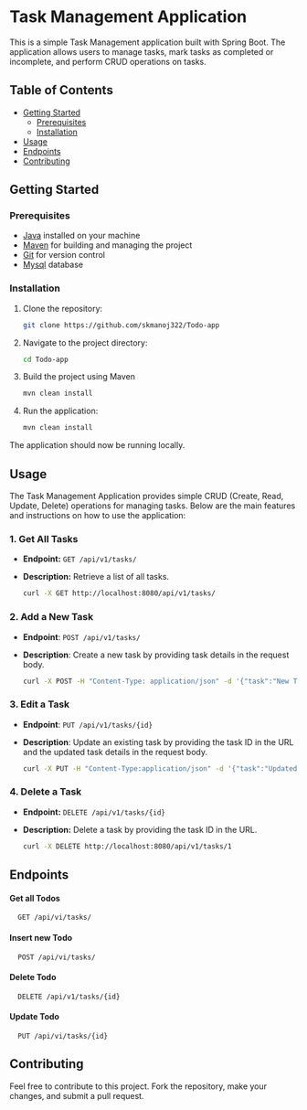 # Task Management Application
This is a simple Task Management application built with Spring Boot. The application allows users to manage tasks, mark tasks as completed or incomplete, and perform CRUD operations on tasks.

## Table of Contents

- [Getting Started](#getting-started)
    - [Prerequisites](#prerequisites)
    - [Installation](#installation)
- [Usage](#usage)
- [Endpoints](#endpoints)
- [Contributing](#contributing)


## Getting Started

### Prerequisites

- [Java](https://www.java.com/) installed on your machine
- [Maven](https://maven.apache.org/) for building and managing the project
- [Git](https://git-scm.com/) for version control
- [Mysql]() database


### Installation

1. Clone the repository:

   ```bash
   git clone https://github.com/skmanoj322/Todo-app

2. Navigate to the project directory:

   ```bash
   cd Todo-app

3. Build the project using Maven

    ```bash
   mvn clean install

4. Run the application:

    ```bash
   mvn clean install

The application should now be running locally.

## Usage

The Task Management Application provides simple CRUD (Create, Read, Update, Delete) operations for managing tasks. Below are the main features and instructions on how to use the application:

### 1. **Get All Tasks**

- **Endpoint:** `GET /api/v1/tasks/`
- **Description:** Retrieve a list of all tasks.

   ```bash
   curl -X GET http://localhost:8080/api/v1/tasks/

### 2. **Add a New Task**


- **Endpoint**: `POST /api/v1/tasks/`

- **Description**: Create a new task by providing task details in the request body.

   ```bash
   curl -X POST -H "Content-Type: application/json" -d '{"task":"New Task","completed":false}' http://localhost:8080/api/v1/tasks/

### 3. **Edit a Task**


- **Endpoint**: `PUT /api/v1/tasks/{id}`

- **Description**:  Update an existing task by providing the task ID in the URL and the updated task details in the request body.
   ```bash
  curl -X PUT -H "Content-Type:application/json" -d '{"task":"Updated Task","completed":true}' http://localhost:8080/api/v1/tasks/1

### 4. **Delete a Task**

- **Endpoint:** `DELETE /api/v1/tasks/{id}`
- **Description:** Delete a task by providing the task ID in the URL.

   ```bash
   curl -X DELETE http://localhost:8080/api/v1/tasks/1
## Endpoints

#### Get all Todos

```http
  GET /api/vi/tasks/
```

#### Insert new Todo

```http
  POST /api/vi/tasks/
```

#### Delete Todo

```http
  DELETE /api/v1/tasks/{id}
```

#### Update Todo

```http
  PUT /api/vi/tasks/{id}
```

## Contributing

Feel free to contribute to this project. Fork the repository, make your changes, and submit a pull request.
